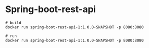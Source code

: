 # Spring-boot-rest-api

```shell
# build
docker run spring-boot-rest-api-1:1.0.0-SNAPSHOT -p 8080:8080

# run
docker run spring-boot-rest-api-1:1.0.0-SNAPSHOT -p 8080:8080
```